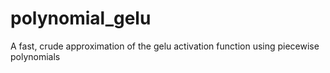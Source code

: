# polynomial_gelu
A fast, crude approximation of the gelu activation function using piecewise polynomials
